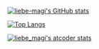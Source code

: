 [![liebe-magi's GitHub stats](http://github-readme-stats.vercel.app/api?username=liebe-magi&theme=prussian&show_icons=true)](https://github.com/anuraghazra/github-readme-stats)

[![Top Langs](http://github-readme-stats.vercel.app/api/top-langs?username=liebe-magi&theme=prussian&show_icons=true&layout=donut)](https://github.com/anuraghazra/github-readme-stats)

[![liebe_magi's atcoder stats](https://atcoder-readme-stats.vercel.app/stats/liebe_magi)](https://atcoder.jp/users/liebe_magi)
